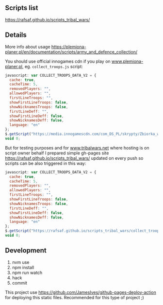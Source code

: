 ## Scripts list

https://rafsaf.github.io/scripts_tribal_wars/

## Details

More info about usage https://plemiona-planer.pl/en/documentation/scripts/army_and_defence_collection/

You should use official innogames cdn if you play on www.plemiona-planer.pl, eg. `collect_troops.js` script:

```js
javascript: var COLLECT_TROOPS_DATA_V2 = {
  cache: true,
  cacheTime: 5,
  removedPlayers: "",
  allowedPlayers: "",
  firstLineTroops: "",
  showFirstLineTroops: false,
  showNicknamesTroops: false,
  firstLineDeff: "",
  showFirstLineDeff: false,
  showNicknamesDeff: false,
  language: "en"
};
$.getScript("https://media.innogamescdn.com/com_DS_PL/skrypty/Zbiorka_wojska_i_obrony.js");
void 0;
```

But for testing purposes and for www.tribalwars.net where hosting is on script owner behalf I prepared simple gh-pages site https://rafsaf.github.io/scripts_tribal_wars/ updated on every push so scripts can be also triggered in this way:

```js
javascript: var COLLECT_TROOPS_DATA_V2 = {
  cache: true,
  cacheTime: 5,
  removedPlayers: "",
  allowedPlayers: "",
  firstLineTroops: "",
  showFirstLineTroops: false,
  showNicknamesTroops: false,
  firstLineDeff: "",
  showFirstLineDeff: false,
  showNicknamesDeff: false,
  language: "en"
};
$.getScript("https://rafsaf.github.io/scripts_tribal_wars/collect_troops_v2.1.js");
void 0;
```

## Development

1. nvm use
2. npm install
3. npm run watch
4. hack
5. commit

This project use https://github.com/JamesIves/github-pages-deploy-action for deploying this static files. Recommended for this type of project ;)